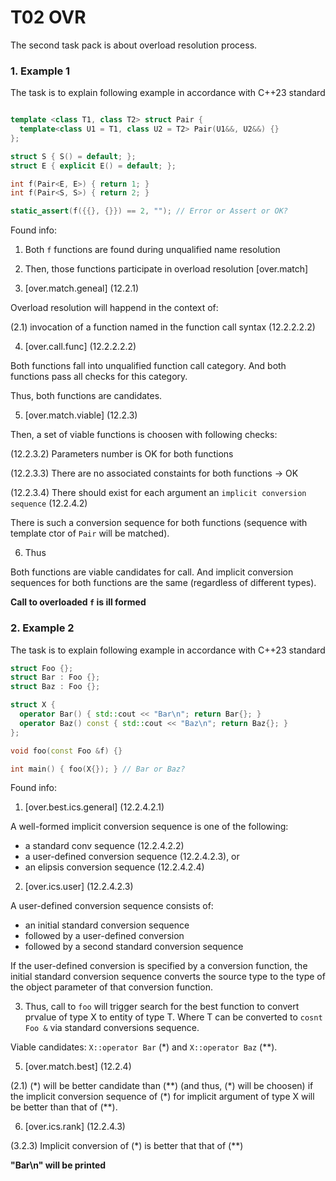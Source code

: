 # T02 OVR

The second task pack is about overload resolution process.

### 1. Example 1

The task is to explain following example in accordance with C++23 standard

```C++

template <class T1, class T2> struct Pair {
  template<class U1 = T1, class U2 = T2> Pair(U1&&, U2&&) {}
};

struct S { S() = default; };
struct E { explicit E() = default; };

int f(Pair<E, E>) { return 1; }
int f(Pair<S, S>) { return 2; }

static_assert(f({{}, {}}) == 2, ""); // Error or Assert or OK?

```

Found info:

1) Both `f` functions are found during unqualified name resolution

2) Then, those functions participate in overload resolution [over.match]

3) [over.match.geneal] (12.2.1)

Overload resolution will happend in the context of:

(2.1) invocation of a function named in the function call syntax (12.2.2.2.2)

4) [over.call.func] (12.2.2.2.2)

Both functions fall into unqualified function call category. And both functions pass all checks for this category.

Thus, both functions are candidates.

5) [over.match.viable] (12.2.3)

Then, a set of viable functions is choosen with following checks:

(12.2.3.2) Parameters number is OK for both functions

(12.2.3.3) There are no associated constaints for both functions -> OK

(12.2.3.4) There should exist for each argument an `implicit conversion sequence` (12.2.4.2)

There is such a conversion sequence for both functions (sequence with template ctor of `Pair` will be matched).

6) Thus

Both functions are viable candidates for call. And implicit conversion sequences for both functions are the same (regardless of different types).

__Call to overloaded `f` is ill formed__

### 2. Example 2

The task is to explain following example in accordance with C++23 standard

```C++
struct Foo {};
struct Bar : Foo {};
struct Baz : Foo {};

struct X {
  operator Bar() { std::cout << "Bar\n"; return Bar{}; }
  operator Baz() const { std::cout << "Baz\n"; return Baz{}; }
};

void foo(const Foo &f) {}

int main() { foo(X{}); } // Bar or Baz?
```

Found info:

1) [over.best.ics.general] (12.2.4.2.1)

A well-formed implicit conversion sequence is one of the following:
- a standard conv sequence (12.2.4.2.2)
- a user-defined conversion sequence (12.2.4.2.3), or
- an elipsis conversion sequence (12.2.4.2.4)

2) [over.ics.user] (12.2.4.2.3)

A user-defined conversion sequence consists of:
- an initial standard conversion sequence
- followed by a user-defined conversion
- followed by a second standard conversion sequence

If the user-defined conversion is specified by a conversion function, the initial standard conversion sequence converts the source type to the type of the object parameter of that conversion function.

3) Thus, call to `foo` will trigger search for the best function to convert prvalue of type X to entity of type T. Where T can be converted to `cosnt Foo &` via standard conversions sequence.

Viable candidates: `X::operator Bar` (\*) and `X::operator Baz` (\*\*).

5) [over.match.best] (12.2.4)

(2.1) (\*) will be better candidate than (\*\*) (and thus, (\*) will be choosen) if the implicit conversion sequence of (\*) for implicit argument of type X will be better than that of (\*\*).

6) [over.ics.rank] (12.2.4.3)

(3.2.3) Implicit conversion of (\*) is better that that of (\*\*)

__"Bar\n" will be printed__
